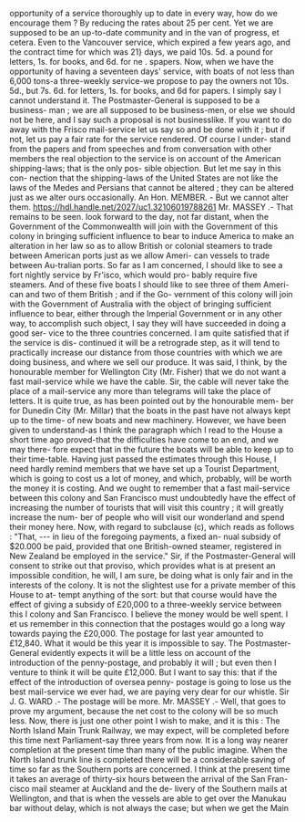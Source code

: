 opportunity of a service thoroughly up to date in every way, how do we encourage them ? By reducing the rates about 25 per cent. Yet we are supposed to be an up-to-date community and in the van of progress, et cetera. Even to the Vancouver service, which expired a few years ago, and the contract time for which was 21} days, we paid 10s. 5d. a pound for letters, 1s. for books, and 6d. for ne . spapers. Now, when we have the opportunity of having a seventeen days' service, with boats of not less than 6,000 tons-a three-weekly service-we propose to pay the owners not 10s. 5d., but 7s. 6d. for letters, 1s. for books, and 6d for papers. I simply say I cannot understand it. The Postmaster-General is supposed to be a business- man ; we are all supposed to be business-men, or else we should not be here, and I say such a proposal is not businesslike. If you want to do away with the Frisco mail-service let us say so and be done with it ; but if not, let us pay a fair rate for the service rendered. Of course I under- stand from the papers and from speeches and from conversation with other members the real objection to the service is on account of the American shipping-laws; that is the only pos- sible objection. But let me say in this con- nection that the shipping-laws of the United States are not like the laws of the Medes and Persians that cannot be altered ; they can be altered just as we alter ours occasionally. An Hon. MEMBER. - But we cannot alter them. https://hdl.handle.net/2027/uc1.32106019788261 Mr. MASSEY .- That remains to be seen. look forward to the day, not far distant, when the Government of the Commonwealth will join with the Government of this colony in bringing sufficient influence to bear to induce America to make an alteration in her law so as to allow British or colonial steamers to trade between American ports just as we allow Ameri- can vessels to trade between Au-tralian ports. So far as I am concerned, I should like to see a fort nightly service by Fr'isco, which would pro- bably require five steamers. And of these five boats I should like to see three of them Ameri- can and two of them British ; and if the Go- vernment of this colony will join with the Government of Australia with the object of bringing sufficient influence to bear, either through the Imperial Government or in any other way, to accomplish such object, I say they will have succeeded in doing a good ser- vice to the three countries concerned. I am quite satisfied that if the service is dis- continued it will be a retrograde step, as it will tend to practically increase our distance from those countries with which we are doing business, and where we sell our produce. It was said, I think, by the honourable member for Wellington City (Mr. Fisher) that we do not want a fast mail-service while we have the cable. Sir, the cable will never take the place of a mail-service any more than telegrams will take the place of letters. It is quite true, as has been pointed out by the honourable mem- ber for Dunedin City (Mr. Millar) that the boats in the past have not always kept up to the time- of new boats and new machinery. However, we have been given to understand-as I think the paragraph which I read to the House a short time ago proved-that the difficulties have come to an end, and we may there- fore expect that in the future the boats will be able to keep up to their time-table. Having just passed the estimates through this House, I need hardly remind members that we have set up a Tourist Department, which is going to cost us a lot of money, and which, probably, will be worth the money it is costing. And we ought to remember that a fast mail-service between this colony and San Francisco must undoubtedly have the effect of increasing the number of tourists that will visit this country ; it will greatly increase the num- ber of people who will visit our wonderland and spend their money here. Now, with regard to subclause (c), which reads as follows : "That, \--- in lieu of the foregoing payments, a fixed an- nual subsidy of $20.000 be paid, provided that one British-owned steamer, registered in New Zealand be employed in the service." Sir, if the Postmaster-General will consent to strike out that proviso, which provides what is at present an impossible condition, he will, I am sure, be doing what is only fair and in the interests of the colony. It is not the slightest use for a private member of this House to at- tempt anything of the sort: but that course would have the effect of giving a subsidy of £20,000 to a three-weekly service between this I colony and San Francisco. I believe the money would be well spent. I et us remember in this connection that the postages would go a long way towards paying the £20,000. The postage for last year amounted to £12,840. What it would be this year it is impossible to say. The Postmaster-General evidently expects it will be a little less on account of the introduction of the penny-postage, and probably it will ; but even then I venture to think it will be quite £12,000. But I want to say this: that if the effect of the introduction of oversea penny- postage is going to lose us the best mail-service we ever had, we are paying very dear for our whistle. Sir J. G. WARD .- The postage will be more. Mr. MASSEY .- Well, that goes to prove my argument, because the net cost to the colony will be so much less. Now, there is just one other point I wish to make, and it is this : The North Island Main Trunk Railway, we may expect, will be completed before this time next Parliament-say three years from now. It is a long way nearer completion at the present time than many of the public imagine. When the North Island trunk line is completed there will be a considerable saving of time so far as the Southern ports are concerned. I think at the present time it takes an average of thirty-six hours between the arrival of the San Fran- cisco mail steamer at Auckland and the de- livery of the Southern mails at Wellington, and that is when the vessels are able to get over the Manukau bar without delay, which is not always the case; but when we get the Main 